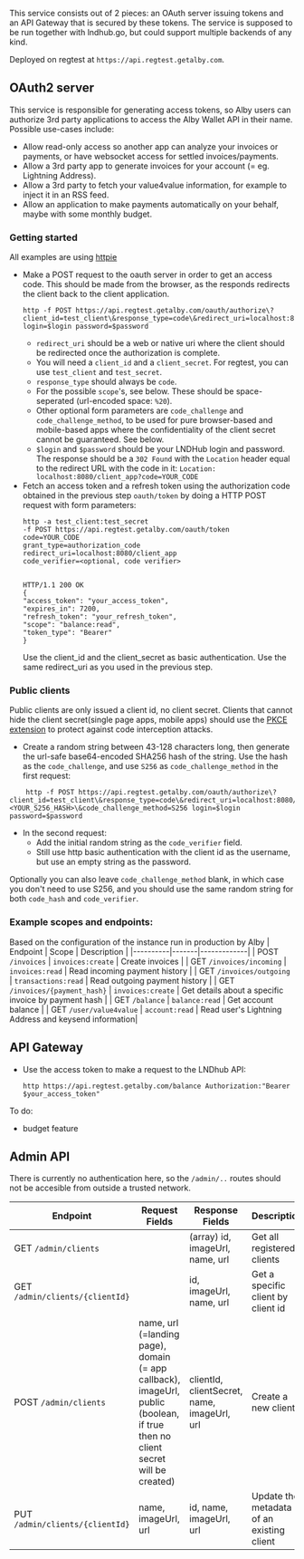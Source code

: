 This service consists out of 2 pieces: an OAuth server issuing tokens and an API Gateway that is secured by these tokens.
The service is supposed to be run together with lndhub.go, but could support multiple backends of any kind.

Deployed on regtest at `https://api.regtest.getalby.com`.
## OAuth2 server
This service is responsible for generating access tokens, so Alby users can authorize 3rd party applications
to access the Alby Wallet API in their name. Possible use-cases include:

- Allow read-only access so another app can analyze your invoices or payments, or have websocket access for settled invoices/payments.
- Allow a 3rd party app to generate invoices for your account (= eg. Lightning Address).
- Allow a 3rd party to fetch your value4value information, for example to inject it in an RSS feed.
- Allow an application to make payments automatically on your behalf, maybe with some monthly budget.

### Getting started
All examples are using [httpie](https://httpie.io)
- Make a POST request to the oauth server in order to get an access code. This should be made from the browser, as the responds redirects the client back to the client application.
	```
	http -f POST https://api.regtest.getalby.com/oauth/authorize\?client_id=test_client\&response_type=code\&redirect_uri=localhost:8080/client_app\&scope\=balance:read login=$login password=$password
	```
	- `redirect_uri` should be a web or native uri where the client should be redirected once the authorization is complete.
	- You will need a `client_id` and a `client_secret`. For regtest, you can use `test_client` and `test_secret`.
	- `response_type` should always be `code`.
	- For the possible `scope`'s, see below. These should be space-seperated (url-encoded space: `%20`).
	- Other optional form parameters are `code_challenge` and `code_challenge_method`, to be used for pure browser-based and mobile-based apps where the confidentiality of the client secret cannot be guaranteed. See below.
	- `$login` and `$password` should be your LNDHub login and password.
  The response should be a `302 Found` with the `Location` header equal to the redirect URL with the code in it:
	`Location: localhost:8080/client_app?code=YOUR_CODE`
- Fetch an access token and a refresh token using the authorization code obtained in the previous step `oauth/token` by doing a HTTP POST request with form parameters:
	```
	http -a test_client:test_secret 
	-f POST https://api.regtest.getalby.com/oauth/token
	code=YOUR_CODE
	grant_type=authorization_code
	redirect_uri=localhost:8080/client_app
	code_verifier=<optional, code verifier>


	HTTP/1.1 200 OK
	{
    "access_token": "your_access_token",
    "expires_in": 7200,
    "refresh_token": "your_refresh_token",
    "scope": "balance:read",
    "token_type": "Bearer"
	}
	```
	Use the client_id and the client_secret as basic authentication. Use the same redirect_uri as you used in the previous step.
### Public clients
Public clients are only issued a client id, no client secret. Clients that cannot hide the client secret(single page apps, mobile apps) should use the [PKCE extension](https://aaronparecki.com/oauth-2-simplified/#single-page-apps) to protect against code interception attacks.

- Create a random string between 43-128 characters long, then generate the url-safe base64-encoded SHA256 hash of the string. Use the hash as the `code_challenge`, and use `S256` as `code_challenge_method` in the first request:

```
	http -f POST https://api.regtest.getalby.com/oauth/authorize\?client_id=test_client\&response_type=code\&redirect_uri=localhost:8080/client_app\&scope\=balance:read\&code_challenge=<YOUR_S256_HASH>\&code_challenge_method=S256 login=$login password=$password
```
- In the second request:
	- Add the initial random string as the `code_verifier` field.
	- Still use http basic authentication with the client id as the username, but use an empty string as the password.

Optionally you can also leave `code_challenge_method` blank, in which case you don't need to use S256, and you should use the same random string for both `code_hash` and `code_verifier`.

### Example scopes and endpoints:
Based on the configuration of the instance run in production by Alby
| Endpoint | Scope | Description |
|----------|-------|-------------|
| POST `/invoices`  | `invoices:create`  | Create invoices |
| GET `/invoices/incoming`  | `invoices:read`  | Read incoming payment history |
| GET `/invoices/outgoing`  | `transactions:read`  | Read outgoing payment history |
| GET `/invoices/{payment_hash}`  | `invoices:create`  | Get details about a specific invoice by payment hash |
| GET `/balance`  | `balance:read`  | Get account balance |
| GET `/user/value4value`  | `account:read`  | Read user's Lightning Address and keysend information|

## API Gateway
- Use the access token to make a request to the LNDhub API:
	```
	http https://api.regtest.getalby.com/balance Authorization:"Bearer $your_access_token"
	```

To do:
- budget feature

## Admin API
There is currently no authentication here, so the `/admin/..` routes should not be accesible from outside a trusted network.

| Endpoint | Request Fields | Response Fields | Description |
|----------|-----------------|-------|-------------|
| GET `/admin/clients`  | |(array) id, imageUrl, name, url  | Get all registered clients |
| GET `/admin/clients/{clientId}`  | |id, imageUrl, name, url | Get a specific client by client id|
| POST `/admin/clients`  | name, url (=landing page), domain (= app callback), imageUrl, public (boolean, if true then no client secret will be created) | clientId, clientSecret, name, imageUrl, url | Create a new client|
| PUT `/admin/clients/{clientId}`  |name, imageUrl, url |id, name, imageUrl, url  | Update the metadata of an existing client|